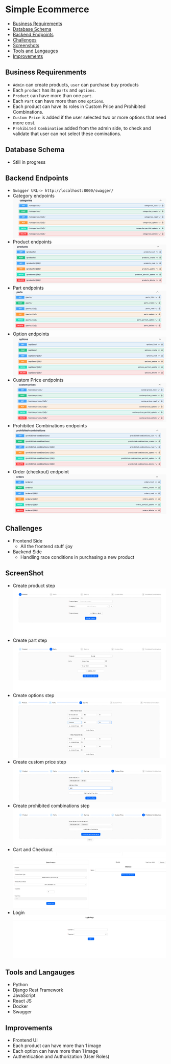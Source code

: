 # Simple Ecommerce

- [Business Requirements](#business-requirenments)
- [Database Schema](#database-schema)
- [Backend Endpoints](#backend-endpoints)
- [Challenges](#challenges)
- [Screenshots](#screenshot)
- [Tools and Langauges](#tools-and-langauges)
- [Improvements](#improvements)

## Business Requirenments
- `Admin` can create products, `user` can purchase buy products
- Each `product` has its `parts` and `options`.
- `Product` can have more than one `part`.
- Each `Part` can have more than one `options`.
- Each product can have its roles in Custom Price and Prohibited Combinations.
- `Custom Price` is added if the user selected two or more options that need more cost.
- `Prohibited Combination` added from the admin side, to check and validate that user can not select these cominations.

## Database Schema 
- Still in progress

## Backend Endpoints
- ``Swagger URL-> http://localhost:8000/swagger/``
- Category endpoints
![Category Endpoints](docs/backend/category.png)
- Product endpoints
![Product Endpoints](docs/backend/products.png)
- Part endpoints
![Part Endpoints](docs/backend/parts.png)
- Option endpoints
![Option Endpoints](docs/backend/options.png)
- Custom Price endpoints
![Custom Price Endpoints](docs/backend/custom_price.png)
- Prohibited Combinations endpoints
![Prohibited Combinations Endpoints](docs/backend/prohibited_combinations.png)
- Order (checkout) endpoint
![Order Endpoints](docs/backend/orders.png)

## Challenges
- Frontend Side
  - All the frontend stuff :joy
- Backend Side
  - Handling race conditions in purchasing a new product

## ScreenShot
- Create product step
![Product](docs/frontend/product.png)
- Create part step
![Parts](docs/frontend/parts.png)
- Create options step
![Options](docs/frontend/options.png)
- Create custom price step
![Custom Price](docs/frontend/custom_price.png)
- Create prohibited combinations step
![Combinations](docs/frontend/prohibited_combinations.png)
- Cart and Checkout
![Cart and Checkout](docs/frontend/cart_checkout.png)
- Login
![Login](docs/frontend/login.png)

## Tools and Langauges
- Python
- Django Rest Framework
- JavaScript
- React JS
- Docker
- Swagger

## Improvements
- Frontend UI
- Each product can have more than 1 image
- Each option can have more than 1 image
- Authentication and Authorization (User Roles)
